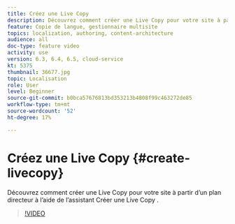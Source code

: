 ```yaml
---
title: Créez une Live Copy
description: Découvrez comment créer une Live Copy pour votre site à partir d’un plan directeur à l’aide de l’assistant Créer une Live Copy .
feature: Copie de langue, gestionnaire multisite
topics: localization, authoring, content-architecture
audience: all
doc-type: feature video
activity: use
version: 6.3, 6.4, 6.5, cloud-service
kt: 5375
thumbnail: 36677.jpg
topic: Localisation
role: User
level: Beginner
source-git-commit: b0bca57676813bd353213b4808f99c463272de85
workflow-type: tm+mt
source-wordcount: '52'
ht-degree: 17%

---
```



# Créez une Live Copy {#create-livecopy}

Découvrez comment créer une Live Copy pour votre site à partir d’un plan directeur à l’aide de l’assistant Créer une Live Copy .

>[!VIDEO](https://video.tv.adobe.com/v/36677?quality=12&learn=on)
